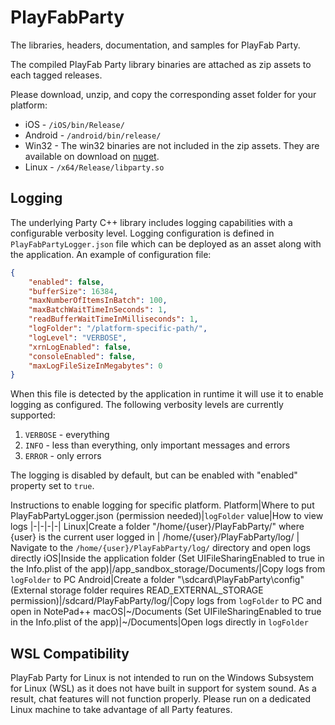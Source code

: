 # PlayFabParty

The libraries, headers, documentation, and samples for PlayFab Party.

The compiled PlayFab Party library binaries are attached as zip assets to each tagged releases.

Please download, unzip, and copy the corresponding asset folder for your platform:

* iOS - `/iOS/bin/Release/`
* Android - `/android/bin/release/`
* Win32 - The win32 binaries are not included in the zip assets. They are available on download on [nuget](https://www.nuget.org/packages/Microsoft.PlayFab.PlayFabParty.Cpp.Windows).
* Linux - `/x64/Release/libparty.so`

## Logging
The underlying Party C++ library includes logging capabilities with a configurable verbosity level. Logging configuration is defined in `PlayFabPartyLogger.json` file which can be deployed as an asset along with the application. An example of configuration file:

```json
{
    "enabled": false,
    "bufferSize": 16384,
    "maxNumberOfItemsInBatch": 100,
    "maxBatchWaitTimeInSeconds": 1,
    "readBufferWaitTimeInMilliseconds": 1,
    "logFolder": "/platform-specific-path/",
    "logLevel": "VERBOSE",
    "xrnLogEnabled": false,
    "consoleEnabled": false,
    "maxLogFileSizeInMegabytes": 0
}
```

When this file is detected by the application in runtime it will use it to enable logging as configured. The following verbosity levels are currently supported:
1. `VERBOSE` - everything
2. `INFO` - less than everything, only important messages and errors
3. `ERROR` - only errors

The logging is disabled by default, but can be enabled with "enabled" property set to `true`.

Instructions to enable logging for specific platform.
Platform|Where to put PlayFabPartyLogger.json (permission needed)|`logFolder` value|How to view logs
|-|-|-|-|
Linux|Create a folder "/home/{user}/PlayFabParty/" where {user} is the current user logged in | /home/{user}/PlayFabParty/log/ | Navigate to the `/home/{user}/PlayFabParty/log/` directory and open logs directly
iOS|Inside the application folder (Set UIFileSharingEnabled to true in the Info.plist of the app)|/app_sandbox_storage/Documents/|Copy logs from `logFolder` to PC
Android|Create a folder "\sdcard\PlayFabParty\config" (External storage folder requires READ_EXTERNAL_STORAGE permission)|/sdcard/PlayFabParty/log/|Copy logs from `logFolder` to PC and open in NotePad++
macOS|~/Documents (Set UIFileSharingEnabled to true in the Info.plist of the app)|~/Documents|Open logs directly in `logFolder`

## WSL Compatibility

PlayFab Party for Linux is not intended to run on the Windows Subsystem for Linux (WSL) as it does not have built in support for system sound. As a result, chat features will not function properly. Please run on a dedicated Linux machine to take advantage of all Party features.
